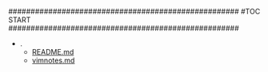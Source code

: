 





####################################################
#TOC START
####################################################
* .
    * [README.md](./README.md)
    * [vimnotes.md](./vimnotes.md)
